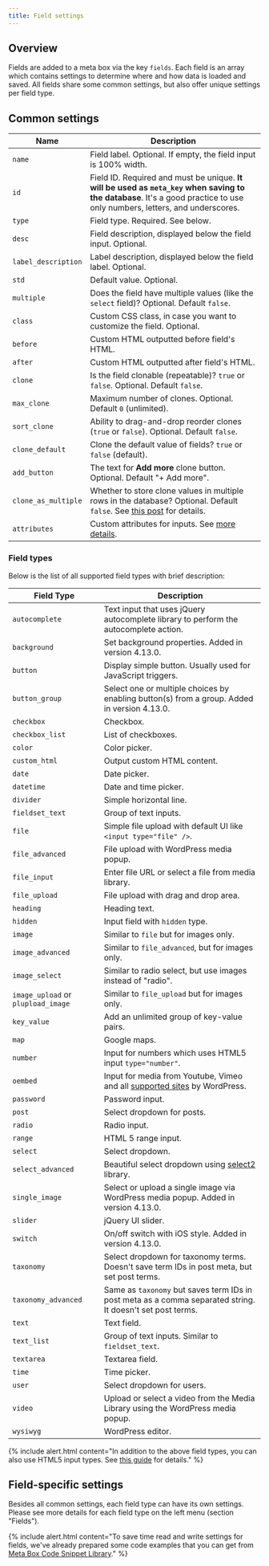 ```yaml
---
title: Field settings
---
```


## Overview

Fields are added to a meta box via the key `fields`. Each field is an array which contains settings to determine where and how data is loaded and saved. All fields share some common settings, but also offer unique settings per field type.

## Common settings

Name | Description
--- | ---
`name` | Field label. Optional. If empty, the field input is 100% width.
`id` | Field ID. Required and must be unique. **It will be used as `meta_key` when saving to the database**. It's a good practice to use only numbers, letters, and underscores.
`type` | Field type. Required. See below.
`desc` | Field description, displayed below the field input. Optional.
`label_description` | Label description, displayed below the field label. Optional.
`std` | Default value. Optional.
`multiple`|Does the field have multiple values (like the `select` field)? Optional. Default `false`.
`class` | Custom CSS class, in case you want to customize the field. Optional.
`before` | Custom HTML outputted before field's HTML.
`after` | Custom HTML outputted after field's HTML.
`clone` | Is the field clonable (repeatable)? `true` or `false`. Optional. Default `false`.
`max_clone`|Maximum number of clones. Optional. Default `0` (unlimited).
`sort_clone`|Ability to drag-and-drop reorder clones (`true` or `false`). Optional. Default `false`.
`clone_default`|Clone the default value of fields? `true` or `false` (default).
`add_button`|The text for **Add more** clone button. Optional. Default "+ Add more".
`clone_as_multiple`|Whether to store clone values in multiple rows in the database? Optional. Default `false`. See [this post](https://metabox.io/introducing-clone-as-multiple-feature/) for details.
`attributes` | Custom attributes for inputs. See [more details](/custom-attributes/).

### Field types

Below is the list of all supported field types with brief description:

Field Type | Description
--- | ---
`autocomplete` | Text input that uses jQuery autocomplete library to perform the autocomplete action.
`background` | Set background properties. Added in version 4.13.0.
`button` | Display simple button. Usually used for JavaScript triggers.
`button_group` | Select one or multiple choices by enabling button(s) from a group. Added in version 4.13.0.
`checkbox` | Checkbox.
`checkbox_list` | List of checkboxes.
`color` | Color picker.
`custom_html` | Output custom HTML content.
`date` | Date picker.
`datetime` | Date and time picker.
`divider` | Simple horizontal line.
`fieldset_text` | Group of text inputs.
`file` | Simple file upload with default UI like `<input type="file" />`.
`file_advanced` | File upload with WordPress media popup.
`file_input` | Enter file URL or select a file from media library.
`file_upload` | File upload with drag and drop area.
`heading` | Heading text.
`hidden` | Input field with `hidden` type.
`image` | Similar to `file` but for images only.
`image_advanced` | Similar to `file_advanced`, but for images only.
`image_select` | Similar to radio select, but use images instead of "radio".
`image_upload` or `plupload_image` | Similar to `file_upload` but for images only.
`key_value` | Add an unlimited group of key-value pairs.
`map` | Google maps.
`number` | Input for numbers which uses HTML5 input `type="number"`.
`oembed` | Input for media from Youtube, Vimeo and all [supported sites](https://codex.wordpress.org/Embeds) by WordPress.
`password` | Password input.
`post` | Select dropdown for posts.
`radio` | Radio input.
`range` | HTML 5 range input.
`select` | Select dropdown.
`select_advanced` | Beautiful select dropdown using [select2](https://select2.github.io) library.
`single_image` | Select or upload a single image via WordPress media popup. Added in version 4.13.0.
`slider` | jQuery UI slider.
`switch` | On/off switch with iOS style. Added in version 4.13.0.
`taxonomy` | Select dropdown for taxonomy terms. Doesn't save term IDs in post meta, but set post terms.
`taxonomy_advanced`|Same as `taxonomy` but saves term IDs in post meta as a comma separated string. It doesn't set post terms.
`text` | Text field.
`text_list` | Group of text inputs. Similar to `fieldset_text`.
`textarea` | Textarea field.
`time` | Time picker.
`user` | Select dropdown for users.
`video` | Upload or select a video from the Media Library using the WordPress media popup.
`wysiwyg` | WordPress editor.

{% include alert.html content="In addition to the above field types, you can also use HTML5 input types. See [this guide](/html5-input-types/) for details." %}

## Field-specific settings

Besides all common settings, each field type can have its own settings. Please see more details for each field type on the left menu (section "Fields").

{% include alert.html content="To save time read and write settings for fields, we've already prepared some code examples that you can get from [Meta Box Code Snippet Library](https://github.com/wpmetabox/library/)." %}
